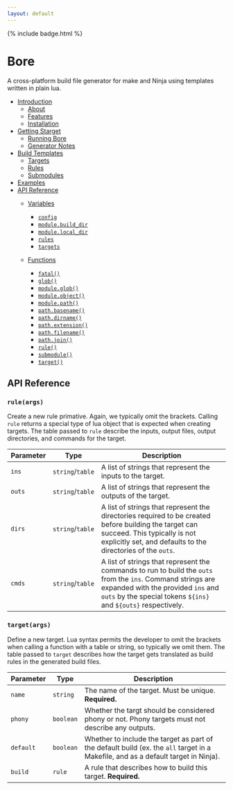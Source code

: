 ```yaml
---
layout: default
---
```


{% include badge.html %}
# Bore

A cross-platform build file generator for make and Ninja using templates written in plain lua.

 * [Introduction](#)
    * [About](#)
    * [Features](#)
    * [Installation](#)
 * [Getting Starget](#)
    * [Running Bore](#)
    * [Generator Notes](#)
 * [Build Templates](#)
    * [Targets](#)
    * [Rules](#)
    * [Submodules](#)
 * [Examples](#)
 * [API Reference](#)
    * [Variables](#)
        * [`config`](#)
        * [`module.build_dir`](#)
        * [`module.local_dir`](#)
        * [`rules`](#)
        * [`targets`](#)

    * [Functions](#)
        * [`fatal()`](#)
        * [`glob()`](#)
        * [`module.glob()`](#)
        * [`module.object()`](#)
        * [`module.path()`](#)
        * [`path.basename()`](#)
        * [`path.dirname()`](#)
        * [`path.extension()`](#)
        * [`path.filename()`](#)
        * [`path.join()`](#)
        * [`rule()`](#ruleargs)
        * [`submodule()`](#submodulepath)
        * [`target()`](#targetargs)


## API Reference 

### `rule(args)`
Create a new rule primative. Again, we typically omit the brackets. Calling `rule` returns a special type of lua object that is expected when creating targets. The table passed to `rule` describe the inputs, output files, output directories, and commands for the target. 

| Parameter | Type | Description |
| --- | --- | --- |
| `ins` | `string`/`table` | A list of strings that represent the inputs to the target. |
| `outs` | `string`/`table` | A list of strings that represent the outputs of the target. |
| `dirs` | `string`/`table` | A list of strings that represent the directories required to be created before building the target can succeed. This typically is not explicitly set, and defaults to the directories of the `outs`. |
| `cmds` | `string`/`table` | A list of strings that represent the commands to run to build the `outs` from the `ins`. Command strings are expanded with the provided `ins` and `outs` by the special tokens `${ins}` and `${outs}` respectively. |

### `target(args)`
Define a new target. Lua syntax permits the developer to omit the brackets when calling a function with a table or string, so typically we omit them. The table passed to `target` describes how the target gets translated as build rules in the generated build files.

| Parameter | Type | Description |
| --- | --- | --- |
| `name` | `string` | The name of the target. Must be unique. __Required.__ |
| `phony` | `boolean` | Whether the targt should be considered phony or not. Phony targets must not describe any outputs. |
| `default` | `boolean` | Whether to include the target as part of the default build (ex. the `all` target in a Makefile, and as a default target in Ninja). |
| `build` | `rule` | A rule that describes how to build this target. __Required.__ |

